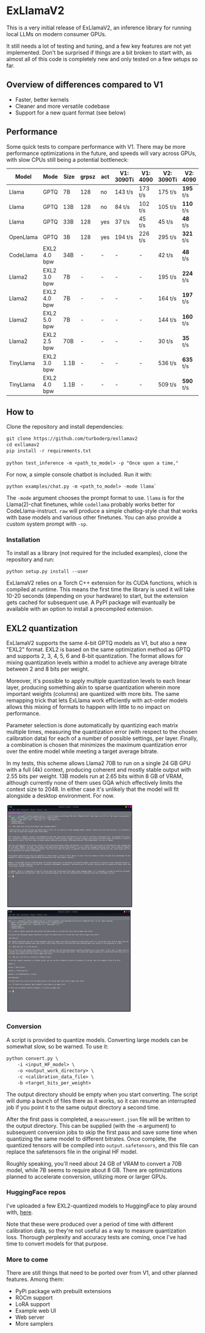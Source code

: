 # ExLlamaV2

This is a very initial release of ExLlamaV2, an inference library for running local LLMs on modern consumer GPUs.

It still needs a lot of testing and tuning, and a few key features are not yet implemented. Don't be surprised if 
things are a bit broken to start with, as almost all of this code is completely new and only tested on a few setups
so far.


## Overview of differences compared to V1

- Faster, better kernels
- Cleaner and more versatile codebase
- Support for a new quant format (see below)


## Performance

Some quick tests to compare performance with V1. There may be more performance optimizations in the future, and
speeds will vary across GPUs, with slow CPUs still being a potential bottleneck:

| Model      | Mode         | Size  | grpsz | act | V1: 3090Ti | V1: 4090 | V2: 3090Ti | V2: 4090    |
|------------|--------------|-------|-------|-----|------------|----------|------------|-------------|
| Llama      | GPTQ         | 7B    | 128   | no  | 143 t/s    | 173 t/s  | 175 t/s    | **195** t/s |
| Llama      | GPTQ         | 13B   | 128   | no  | 84 t/s     | 102 t/s  | 105 t/s    | **110** t/s |
| Llama      | GPTQ         | 33B   | 128   | yes | 37 t/s     | 45 t/s   | 45 t/s     | **48** t/s  |
| OpenLlama  | GPTQ         | 3B    | 128   | yes | 194 t/s    | 226 t/s  | 295 t/s    | **321** t/s |
| CodeLlama  | EXL2 4.0 bpw | 34B   | -     | -   | -          | -        | 42 t/s     | **48** t/s  |
| Llama2     | EXL2 3.0 bpw | 7B    | -     | -   | -          | -        | 195 t/s    | **224** t/s |
| Llama2     | EXL2 4.0 bpw | 7B    | -     | -   | -          | -        | 164 t/s    | **197** t/s |
| Llama2     | EXL2 5.0 bpw | 7B    | -     | -   | -          | -        | 144 t/s    | **160** t/s |
| Llama2     | EXL2 2.5 bpw | 70B   | -     | -   | -          | -        | 30 t/s     | **35** t/s  |
| TinyLlama  | EXL2 3.0 bpw | 1.1B  | -     | -   | -          | -        | 536 t/s    | **635** t/s |
| TinyLlama  | EXL2 4.0 bpw | 1.1B  | -     | -   | -          | -        | 509 t/s    | **590** t/s |


## How to

Clone the repository and install dependencies:

```
git clone https://github.com/turboderp/exllamav2
cd exllamav2
pip install -r requirements.txt

python test_inference -m <path_to_model> -p "Once upon a time,"
```

For now, a simple console chatbot is included. Run it with:

```
python examples/chat.py -m <path_to_model> -mode llama`
```

The `-mode` argument chooses the prompt format to use. `llama` is for the Llama(2)-chat finetunes, while `codellama`
probably works better for CodeLlama-instruct. `raw` will produce a simple chatlog-style chat that works with base 
models and various other finetunes. You can also provide a custom system prompt with `-sp`. 


### Installation

To install as a library (not required for the included examples), clone the repository and run:

```
python setup.py install --user
```

ExLlamaV2 relies on a Torch C++ extension for its CUDA functions, which is compiled at runtime. This means the first
time the library is used it will take 10-20 seconds (depending on your hardware) to start, but the extension gets cached
for subsequent use. A PyPI package will evantually be available with an option to install a precompiled extension. 


## EXL2 quantization

ExLlamaV2 supports the same 4-bit GPTQ models as V1, but also a new "EXL2" format. EXL2 is based on the same
optimization method as GPTQ and supports 2, 3, 4, 5, 6 and 8-bit quantization. The format allows for mixing quantization
levels within a model to achieve any average bitrate between 2 and 8 bits per weight.

Moreover, it's possible to apply multiple quantization levels to each linear layer, producing something akin to sparse 
quantization wherein more important weights (columns) are quantized with more bits. The same remapping trick that lets
ExLlama work efficiently with act-order models allows this mixing of formats to happen with little to no impact on
performance.

Parameter selection is done automatically by quantizing each matrix multiple times, measuring the quantization 
error (with respect to the chosen calibration data) for each of a number of possible settings, per layer. Finally, a
combination is chosen that minimizes the maximum quantization error over the entire model while meeting a target
average bitrate.

In my tests, this scheme allows Llama2 70B to run on a single 24 GB GPU with a full (4k) context, producing coherent 
and mostly stable output with 2.55 bits per weight. 13B models run at 2.65 bits within 8 GB of VRAM, although currently
none of them uses GQA which effectively limits the context size to 2048. In either case it's unlikely that the model
will fit alongside a desktop environment. For now.

[![chat_screenshot](doc/llama2_70b_chat_thumb.png)](doc/llama2_70b_chat.png)
[![chat_screenshot](doc/codellama_13b_instruct_thumb.png)](doc/codellama_13b_instruct.png)

### Conversion

A script is provided to quantize models. Converting large models can be somewhat slow, so be warned. To use it: 

```
python convert.py \
    -i <input_HF_model> \
    -o <output_work_directory> \
    -c <calibration_data_file> \
    -b <target_bits_per_weight>
```

The output directory should be empty when you start converting. The script will dump a bunch of files there as it
works, so it can resume an interrupted job if you point it to the same output directory a second time.

After the first pass is completed, a `measurement.json` file will be written to the output directory. This can be
supplied (with the `-m` argument) to subsequent conversion jobs to skip the first pass and save some time when quantizing
the same model to different bitrates. Once complete, the quantized tensors will be compiled into `output.safetensors`,
and this file can replace the safetensors file in the original HF model.

Roughly speaking, you'll need about 24 GB of VRAM to convert a 70B model, while 7B seems to require about 8 GB. There
are optimizations planned to accelerate conversion, utilizing more or larger GPUs.

### HuggingFace repos

I've uploaded a few EXL2-quantized models to HuggingFace to play around with, [here](https://huggingface.co/turboderp).

Note that these were produced over a period of time with different calibration data, so they're not useful as a way to
measure quantization loss. Thorough perplexity and accuracy tests are coming, once I've had time to convert models for
that purpose.

### More to come

There are still things that need to be ported over from V1, and other planned features. Among them:

- PyPi package with prebuilt extensions
- ROCm support
- LoRA support
- Example web UI
- Web server
- More samplers
